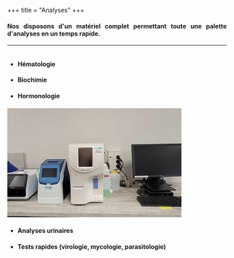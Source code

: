 +++
title = "Analyses"
+++
<div style="text-align: justify">

#### Nos disposons d'un matériel complet permettant toute une palette d'analyses en un temps rapide.

</div>

-------------------------

<div class="row" style="display: flex;align-items: center;flex-wrap: wrap;">
  <div class="col-sm-4">
    <ul>
      <li><h4>Hématologie</h4></li>
      <li><h4>Biochimie<h4></li>
      <li><h4>Hormonologie<h4></li>
    </ul>
  </div>
  <div class="col-sm-4">
    <img class="img-responsive" src="/img/analyses.jpg" alt="">
  </div>
  <div class="col-sm-4">
    <ul>
      <li><h4>Analyses urinaires</h4></li>
      <li><h4>Tests rapides (virologie, mycologie, parasitologie)</h4></li>
    </ul>
  </div>
</div>
<br>